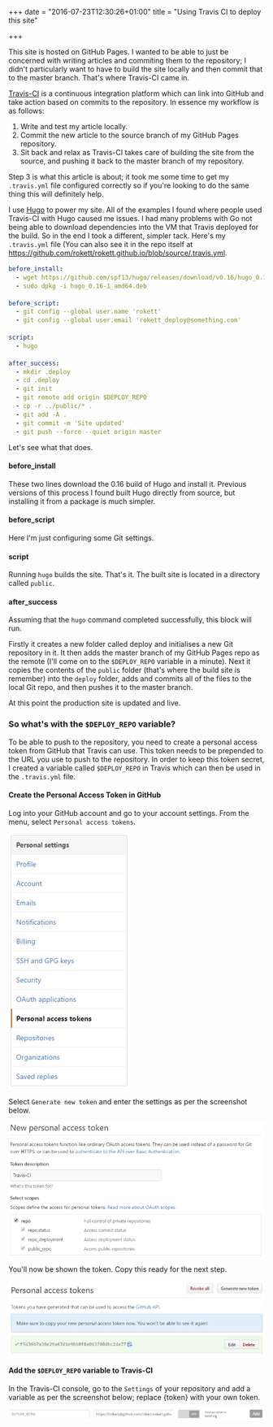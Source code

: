 +++
date = "2016-07-23T12:30:26+01:00"
title = "Using Travis CI to deploy this site"

+++

This site is hosted on GitHub Pages.  I wanted to be able to just be concerned with writing articles and commiting them to the repository; I didn't particularly want to have to build the site locally and then commit that to the master branch.  That's where Travis-CI came in.

[Travis-CI](https://travis-ci.org/) is a continuous integration platform which can link into GitHub and take action based on commits to the repository.  In essence my workflow is as follows:

1. Write and test my article locally.
2. Commit the new article to the source branch of my GitHub Pages repository.
3. Sit back and relax as Travis-CI takes care of building the site from the source, and pushing it back to the master branch of my repository.

Step 3 is what this article is about; it took me some time to get my `.travis.yml` file configured correctly so if you're looking to do the same thing this will definitely help.

I use [Hugo](https://gohugo.io/) to power my site.  All of the examples I found where people used Travis-CI with Hugo caused me issues.  I had many problems with Go not being able to download dependencies into the VM that Travis deployed for the build.  So in the end I took a different, simpler tack.  Here's my `.travis.yml` file (You can also see it in the repo itself at https://github.com/rokett/rokett.github.io/blob/source/.travis.yml.

```yaml
before_install:
  - wget https://github.com/spf13/hugo/releases/download/v0.16/hugo_0.16-1_amd64.deb
  - sudo dpkg -i hugo_0.16-1_amd64.deb

before_script:
  - git config --global user.name 'rokett'
  - git config --global user.email 'rokett_deploy@something.com'

script:
  - hugo

after_success:
  - mkdir .deploy
  - cd .deploy
  - git init
  - git remote add origin $DEPLOY_REPO
  - cp -r ../public/* .
  - git add -A .
  - git commit -m 'Site updated'
  - git push --force --quiet origin master
```

Let's see what that does.

#### before_install
These two lines download the 0.16 build of Hugo and install it.  Previous versions of this process I found built Hugo directly from source, but installing it from a package is much simpler.

#### before_script
Here I'm just configuring some Git settings.

#### script
Running `hugo` builds the site.  That's it.  The built site is located in a directory called `public`.

#### after_success
Assuming that the `hugo` command completed successfully, this block will run.

Firstly it creates a new folder called deploy and initialises a new Git repository in it.  It then adds the master branch of my GitHub Pages repo as the remote (I'll come on to the `$DEPLOY_REPO` variable in a minute).  Next it copies the contents of the `public` folder (that's where the build site is remember) into the `deploy` folder, adds and commits all of the files to the local Git repo, and then pushes it to the master branch.

At this point the production site is updated and live.

### So what's with the `$DEPLOY_REPO` variable?
To be able to push to the repository, you need to create a personal access token from GitHub that Travis can use.  This token needs to be prepended to the URL you use to push to the repository.  In order to keep this token secret, I created a variable called `$DEPLOY_REPO` in Travis which can then be used in the `.travis.yml` file.

#### Create the Personal Access Token in GitHub
Log into your GitHub account and go to your account settings. From the menu, select `Personal access tokens`.

![](/images/Personal-Access-Tokens.png)

Select `Generate new token` and enter the settings as per the screenshot below.

![](/images/Travis-CI-Personal-Access-Token.png)

You'll now be shown the token.  Copy this ready for the next step.

![](/images/GitHub-Personal-Access-Token.png)

#### Add the `$DEPLOY_REPO` variable to Travis-CI
In the Travis-CI console, go to the `Settings` of your repository and add a variable as per the screenshot below; replace {token} with your own token.

![](/images/Deploy_Repo_Travis_Variable.png)
